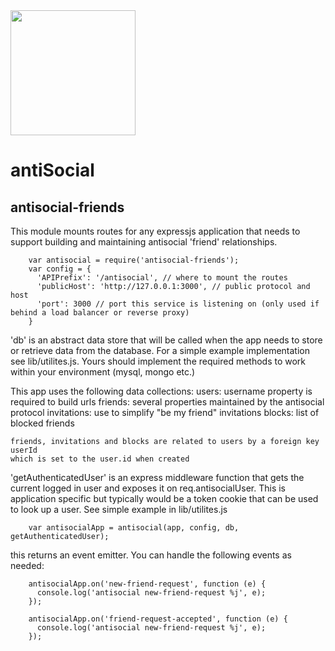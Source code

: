 <img src="https://github.com/antiSocialNet/antiSocial/raw/master/assets/octocloud/logo.jpg" height="200">

# antiSocial

## antisocial-friends

This module mounts routes for any expressjs application that needs to support building and maintaining antisocial 'friend' relationships.

```
	var antisocial = require('antisocial-friends');
	var config = {
	  'APIPrefix': '/antisocial', // where to mount the routes
	  'publicHost': 'http://127.0.0.1:3000', // public protocol and host
	  'port': 3000 // port this service is listening on (only used if behind a load balancer or reverse proxy)
	}

```

'db' is an abstract data store that will be called when the app needs to
store or retrieve data from the database. For a simple example implementation
see lib/utilites.js. Yours should implement the required methods to work within
your environment (mysql, mongo etc.)

This app uses the following data collections:
	users: username property is required to build urls
	friends: several properties maintained by the antisocial protocol
	invitations: use to simplify "be my friend" invitations
	blocks: list of blocked friends

	friends, invitations and blocks are related to users by a foreign key userId
	which is set to the user.id when created

'getAuthenticatedUser' is an express middleware function that gets the current
logged in user and exposes it on req.antisocialUser. This is application specific but typically would be a token cookie that can be used to look up a user. See simple example in lib/utilites.js

```
	var antisocialApp = antisocial(app, config, db, getAuthenticatedUser);
```

this returns an event emitter. You can handle the following events as needed:

```
	antisocialApp.on('new-friend-request', function (e) {
	  console.log('antisocial new-friend-request %j', e);
	});

	antisocialApp.on('friend-request-accepted', function (e) {
	  console.log('antisocial new-friend-request %j', e);
	});
```
